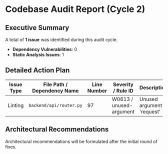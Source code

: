 # Codebase Audit Report (Cycle 2)

## Executive Summary

A total of **1 issue** was identified during this audit cycle.

*   **Dependency Vulnerabilities**: 0
*   **Static Analysis Issues**: 1

## Detailed Action Plan

| Issue Type | File Path / Dependency Name       | Line Number | Severity / Rule ID      | Description              |
|------------|-----------------------------------|-------------|-------------------------|--------------------------|
| Linting    | `backend/api/router.py`           | 97          | W0613 / unused-argument | Unused argument 'request'|

## Architectural Recommendations

Architectural recommendations will be formulated after the initial round of fixes.